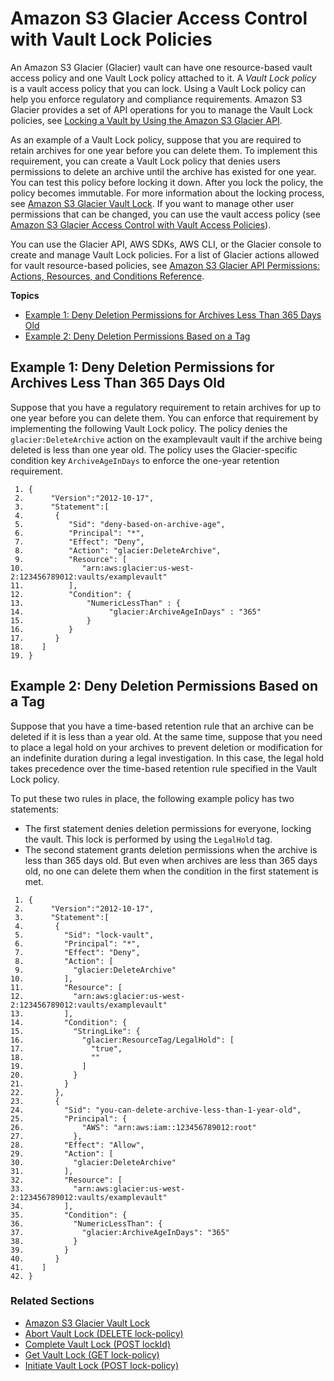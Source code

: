 # Amazon S3 Glacier Access Control with Vault Lock Policies<a name="vault-lock-policy"></a>

An Amazon S3 Glacier \(Glacier\) vault can have one resource\-based vault access policy and one Vault Lock policy attached to it\. A *Vault Lock policy* is a vault access policy that you can lock\. Using a Vault Lock policy can help you enforce regulatory and compliance requirements\. Amazon S3 Glacier provides a set of API operations for you to manage the Vault Lock policies, see [Locking a Vault by Using the Amazon S3 Glacier API](vault-lock-how-to-api.md)\. 

As an example of a Vault Lock policy, suppose that you are required to retain archives for one year before you can delete them\. To implement this requirement, you can create a Vault Lock policy that denies users permissions to delete an archive until the archive has existed for one year\. You can test this policy before locking it down\. After you lock the policy, the policy becomes immutable\. For more information about the locking process, see [Amazon S3 Glacier Vault Lock](vault-lock.md)\. If you want to manage other user permissions that can be changed, you can use the vault access policy \(see [Amazon S3 Glacier Access Control with Vault Access Policies](vault-access-policy.md)\)\.

You can use the Glacier API, AWS SDKs, AWS CLI, or the Glacier console to create and manage Vault Lock policies\. For a list of Glacier actions allowed for vault resource\-based policies, see [Amazon S3 Glacier API Permissions: Actions, Resources, and Conditions Reference](glacier-api-permissions-ref.md)\.

**Topics**
+ [Example 1: Deny Deletion Permissions for Archives Less Than 365 Days Old](#vault-lock-policy-example-deny-delete-archive-age)
+ [Example 2: Deny Deletion Permissions Based on a Tag](#vault-lock-policy-example-legal-hold-tag)

## Example 1: Deny Deletion Permissions for Archives Less Than 365 Days Old<a name="vault-lock-policy-example-deny-delete-archive-age"></a>

Suppose that you have a regulatory requirement to retain archives for up to one year before you can delete them\. You can enforce that requirement by implementing the following Vault Lock policy\. The policy denies the `glacier:DeleteArchive` action on the examplevault vault if the archive being deleted is less than one year old\. The policy uses the Glacier\-specific condition key `ArchiveAgeInDays` to enforce the one\-year retention requirement\. 

```
 1. {
 2.      "Version":"2012-10-17",
 3.      "Statement":[
 4.       {
 5.          "Sid": "deny-based-on-archive-age",
 6.          "Principal": "*",
 7.          "Effect": "Deny",
 8.          "Action": "glacier:DeleteArchive",
 9.          "Resource": [
10.             "arn:aws:glacier:us-west-2:123456789012:vaults/examplevault"
11.          ],
12.          "Condition": {
13.              "NumericLessThan" : {
14.                   "glacier:ArchiveAgeInDays" : "365"
15.              }
16.          }
17.       }
18.    ]
19. }
```

## Example 2: Deny Deletion Permissions Based on a Tag<a name="vault-lock-policy-example-legal-hold-tag"></a>

Suppose that you have a time\-based retention rule that an archive can be deleted if it is less than a year old\. At the same time, suppose that you need to place a legal hold on your archives to prevent deletion or modification for an indefinite duration during a legal investigation\. In this case, the legal hold takes precedence over the time\-based retention rule specified in the Vault Lock policy\. 

To put these two rules in place, the following example policy has two statements:
+ The first statement denies deletion permissions for everyone, locking the vault\. This lock is performed by using the `LegalHold` tag\.
+ The second statement grants deletion permissions when the archive is less than 365 days old\. But even when archives are less than 365 days old, no one can delete them when the condition in the first statement is met\.

```
 1. {
 2.      "Version":"2012-10-17",
 3.      "Statement":[
 4.       {
 5.         "Sid": "lock-vault",
 6.         "Principal": "*",
 7.         "Effect": "Deny",
 8.         "Action": [
 9.           "glacier:DeleteArchive"
10.         ],
11.         "Resource": [
12.           "arn:aws:glacier:us-west-2:123456789012:vaults/examplevault"
13.         ],
14.         "Condition": {
15.           "StringLike": {
16.             "glacier:ResourceTag/LegalHold": [
17.               "true",
18.               ""
19.             ]
20.           }
21.         }
22.       },
23.       {
24.         "Sid": "you-can-delete-archive-less-than-1-year-old",
25.         "Principal": {
26.             "AWS": "arn:aws:iam::123456789012:root"
27.           },
28.         "Effect": "Allow",
29.         "Action": [
30.           "glacier:DeleteArchive"
31.         ],
32.         "Resource": [
33.           "arn:aws:glacier:us-west-2:123456789012:vaults/examplevault"
34.         ],
35.         "Condition": {
36.           "NumericLessThan": {
37.             "glacier:ArchiveAgeInDays": "365"
38.           }
39.         }
40.       }
41.    ]
42. }
```

### Related Sections<a name="related-sections-vault-lock-policy-examples"></a>
+ [Amazon S3 Glacier Vault Lock](vault-lock.md)
+ [Abort Vault Lock \(DELETE lock\-policy\)](api-AbortVaultLock.md)
+ [Complete Vault Lock \(POST lockId\)](api-CompleteVaultLock.md)
+ [Get Vault Lock \(GET lock\-policy\)](api-GetVaultLock.md)
+ [Initiate Vault Lock \(POST lock\-policy\)](api-InitiateVaultLock.md)